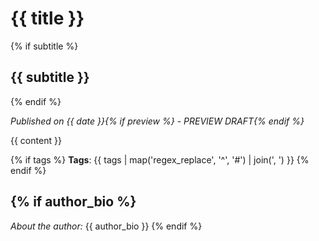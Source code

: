 # {{ title }}

{% if subtitle %}
## {{ subtitle }}
{% endif %}

*Published on {{ date }}{% if preview %} - PREVIEW DRAFT{% endif %}*

{{ content }}

{% if tags %}
**Tags**: {{ tags | map('regex_replace', '^', '#') | join(', ') }}
{% endif %}

{% if author_bio %}
---

*About the author:* {{ author_bio }}
{% endif %}
